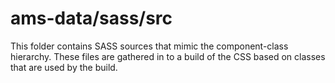 # ams-data/sass/src

This folder contains SASS sources that mimic the component-class hierarchy. These files
are gathered in to a build of the CSS based on classes that are used by the build.
